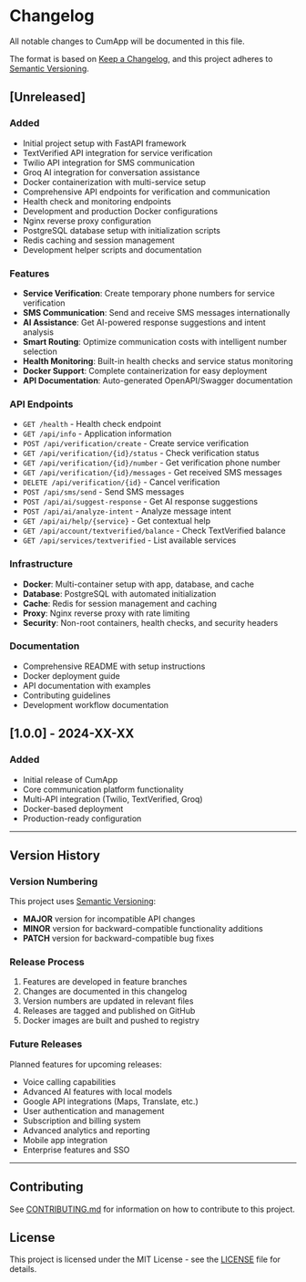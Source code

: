 # Changelog

All notable changes to CumApp will be documented in this file.

The format is based on [Keep a Changelog](https://keepachangelog.com/en/1.0.0/),
and this project adheres to [Semantic Versioning](https://semver.org/spec/v2.0.0.html).

## [Unreleased]

### Added
- Initial project setup with FastAPI framework
- TextVerified API integration for service verification
- Twilio API integration for SMS communication
- Groq AI integration for conversation assistance
- Docker containerization with multi-service setup
- Comprehensive API endpoints for verification and communication
- Health check and monitoring endpoints
- Development and production Docker configurations
- Nginx reverse proxy configuration
- PostgreSQL database setup with initialization scripts
- Redis caching and session management
- Development helper scripts and documentation

### Features
- **Service Verification**: Create temporary phone numbers for service verification
- **SMS Communication**: Send and receive SMS messages internationally
- **AI Assistance**: Get AI-powered response suggestions and intent analysis
- **Smart Routing**: Optimize communication costs with intelligent number selection
- **Health Monitoring**: Built-in health checks and service status monitoring
- **Docker Support**: Complete containerization for easy deployment
- **API Documentation**: Auto-generated OpenAPI/Swagger documentation

### API Endpoints
- `GET /health` - Health check endpoint
- `GET /api/info` - Application information
- `POST /api/verification/create` - Create service verification
- `GET /api/verification/{id}/status` - Check verification status
- `GET /api/verification/{id}/number` - Get verification phone number
- `GET /api/verification/{id}/messages` - Get received SMS messages
- `DELETE /api/verification/{id}` - Cancel verification
- `POST /api/sms/send` - Send SMS messages
- `POST /api/ai/suggest-response` - Get AI response suggestions
- `POST /api/ai/analyze-intent` - Analyze message intent
- `GET /api/ai/help/{service}` - Get contextual help
- `GET /api/account/textverified/balance` - Check TextVerified balance
- `GET /api/services/textverified` - List available services

### Infrastructure
- **Docker**: Multi-container setup with app, database, and cache
- **Database**: PostgreSQL with automated initialization
- **Cache**: Redis for session management and caching
- **Proxy**: Nginx reverse proxy with rate limiting
- **Security**: Non-root containers, health checks, and security headers

### Documentation
- Comprehensive README with setup instructions
- Docker deployment guide
- API documentation with examples
- Contributing guidelines
- Development workflow documentation

## [1.0.0] - 2024-XX-XX

### Added
- Initial release of CumApp
- Core communication platform functionality
- Multi-API integration (Twilio, TextVerified, Groq)
- Docker-based deployment
- Production-ready configuration

---

## Version History

### Version Numbering
This project uses [Semantic Versioning](https://semver.org/):
- **MAJOR** version for incompatible API changes
- **MINOR** version for backward-compatible functionality additions
- **PATCH** version for backward-compatible bug fixes

### Release Process
1. Features are developed in feature branches
2. Changes are documented in this changelog
3. Version numbers are updated in relevant files
4. Releases are tagged and published on GitHub
5. Docker images are built and pushed to registry

### Future Releases
Planned features for upcoming releases:
- Voice calling capabilities
- Advanced AI features with local models
- Google API integrations (Maps, Translate, etc.)
- User authentication and management
- Subscription and billing system
- Advanced analytics and reporting
- Mobile app integration
- Enterprise features and SSO

---

## Contributing
See [CONTRIBUTING.md](CONTRIBUTING.md) for information on how to contribute to this project.

## License
This project is licensed under the MIT License - see the [LICENSE](LICENSE) file for details.